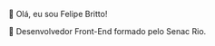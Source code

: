 👋 Olá, eu sou Felipe Britto!

🚀 Desenvolvedor Front-End formado pelo Senac Rio.


<!---
felipebrittofc/felipebrittofc is a ✨ special ✨ repository because its `README.md` (this file) appears on your GitHub profile.
You can click the Preview link to take a look at your changes.
--->

